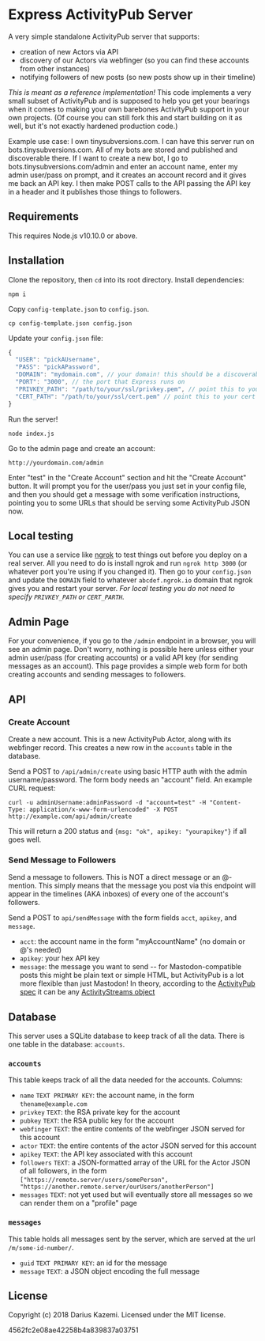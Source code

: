 # Express ActivityPub Server

A very simple standalone ActivityPub server that supports:

* creation of new Actors via API
* discovery of our Actors via webfinger (so you can find these accounts from other instances)
* notifying followers of new posts (so new posts show up in their timeline)

_This is meant as a reference implementation!_ This code implements a very small subset of ActivityPub and is supposed to help you get your bearings when it comes to making your own barebones ActivityPub support in your own projects. (Of course you can still fork this and start building on it as well, but it's not exactly hardened production code.)

Example use case: I own tinysubversions.com. I can have this server run on bots.tinysubversions.com. All of my bots are stored and published and discoverable there. If I want to create a new bot, I go to bots.tinysubversions.com/admin and enter an account name, enter my admin user/pass on prompt, and it creates an account record and it gives me back an API key. I then make POST calls to the API passing the API key in a header and it publishes those things to followers.

## Requirements

This requires Node.js v10.10.0 or above.

## Installation

Clone the repository, then `cd` into its root directory. Install dependencies:

`npm i`

Copy `config-template.json` to `config.json`.

`cp config-template.json config.json`

Update your `config.json` file:

```js
{
  "USER": "pickAUsername",
  "PASS": "pickAPassword",
  "DOMAIN": "mydomain.com", // your domain! this should be a discoverable domain of some kind like "example.com"
  "PORT": "3000", // the port that Express runs on
  "PRIVKEY_PATH": "/path/to/your/ssl/privkey.pem", // point this to your private key you got from Certbot or similar
  "CERT_PATH": "/path/to/your/ssl/cert.pem" // point this to your cert you got from Certbot or similar
}
```

Run the server!

`node index.js`

Go to the admin page and create an account:

`http://yourdomain.com/admin`

Enter "test" in the "Create Account" section and hit the "Create Account" button. It will prompt you for the user/pass you just set in your config file, and then you should get a message with some verification instructions, pointing you to some URLs that should be serving some ActivityPub JSON now.

## Local testing

You can use a service like [ngrok](https://ngrok.com/) to test things out before you deploy on a real server. All you need to do is install ngrok and run `ngrok http 3000` (or whatever port you're using if you changed it). Then go to your `config.json` and update the `DOMAIN` field to whatever `abcdef.ngrok.io` domain that ngrok gives you and restart your server. *For local testing you do not need to specify `PRIVKEY_PATH` or `CERT_PARTH`.*

## Admin Page

For your convenience, if you go to the `/admin` endpoint in a browser, you will see an admin page. Don't worry, nothing is possible here unless either your admin user/pass (for creating accounts) or a valid API key (for sending messages as an account). This page provides a simple web form for both creating accounts and sending messages to followers.

## API

### Create Account

Create a new account. This is a new ActivityPub Actor, along with its webfinger record. This creates a new row in the `accounts` table in the database.

Send a POST to `/api/admin/create` using basic HTTP auth with the admin username/password. The form body needs an "account" field. An example CURL request:

```
curl -u adminUsername:adminPassword -d "account=test" -H "Content-Type: application/x-www-form-urlencoded" -X POST http://example.com/api/admin/create
```

This will return a 200 status and `{msg: "ok", apikey: "yourapikey"}` if all goes well.

### Send Message to Followers

Send a message to followers. This is NOT a direct message or an @-mention. This simply means that the message you post via this endpoint will appear in the timelines (AKA inboxes) of every one of the account's followers.

Send a POST to `api/sendMessage` with the form fields `acct`, `apikey`, and `message`.

* `acct`: the account name in the form "myAccountName" (no domain or @'s needed)
* `apikey`: your hex API key
* `message`: the message you want to send -- for Mastodon-compatible posts this might be plain text or simple HTML, but ActivityPub is a lot more flexible than just Mastodon! In theory, according to the [ActivityPub spec](https://www.w3.org/TR/activitypub/#create-activity-outbox) it can be any [ActivityStreams object](https://www.w3.org/TR/activitystreams-core/#object)

## Database

This server uses a SQLite database to keep track of all the data. There is one table in the database: `accounts`.

### `accounts`

This table keeps track of all the data needed for the accounts. Columns:

* `name` `TEXT PRIMARY KEY`: the account name, in the form `thename@example.com`
* `privkey` `TEXT`: the RSA private key for the account
* `pubkey` `TEXT`: the RSA public key for the account
* `webfinger` `TEXT`: the entire contents of the webfinger JSON served for this account
* `actor` `TEXT`: the entire contents of the actor JSON served for this account
* `apikey` `TEXT`: the API key associated with this account
* `followers` `TEXT`: a JSON-formatted array of the URL for the Actor JSON of all followers, in the form `["https://remote.server/users/somePerson", "https://another.remote.server/ourUsers/anotherPerson"]`
* `messages` `TEXT`: not yet used but will eventually store all messages so we can render them on a "profile" page

### `messages`

This table holds all messages sent by the server, which are served at the url `/m/some-id-number/`.

* `guid` `TEXT PRIMARY KEY`: an id for the message
* `message` `TEXT`: a JSON object encoding the full message

## License

Copyright (c) 2018 Darius Kazemi. Licensed under the MIT license.


4562fc2e08ae42258b4a839837a03751